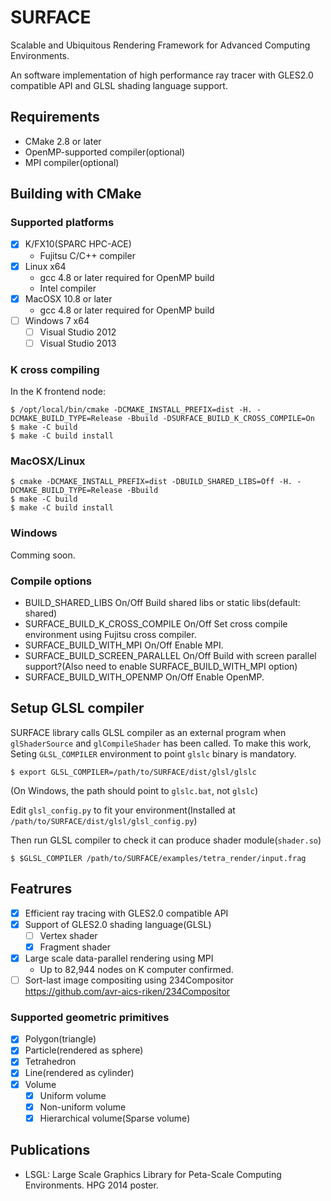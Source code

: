 # SURFACE

Scalable and Ubiquitous Rendering Framework for Advanced Computing Environments.

An software implementation of high performance ray tracer with GLES2.0 compatible API and GLSL shading language support.

## Requirements

* CMake 2.8 or later
* OpenMP-supported compiler(optional)
* MPI compiler(optional)

## Building with CMake

### Supported platforms

* [x] K/FX10(SPARC HPC-ACE)
  * Fujitsu C/C++ compiler
* [x] Linux x64
  * gcc 4.8 or later required for OpenMP build
  * Intel compiler
* [x] MacOSX 10.8 or later
  * gcc 4.8 or later required for OpenMP build
* [ ] Windows 7 x64
  * [ ] Visual Studio 2012
  * [ ] Visual Studio 2013

### K cross compiling 

In the K frontend node:

    $ /opt/local/bin/cmake -DCMAKE_INSTALL_PREFIX=dist -H. -DCMAKE_BUILD_TYPE=Release -Bbuild -DSURFACE_BUILD_K_CROSS_COMPILE=On
    $ make -C build
    $ make -C build install

### MacOSX/Linux 

    $ cmake -DCMAKE_INSTALL_PREFIX=dist -DBUILD_SHARED_LIBS=Off -H. -DCMAKE_BUILD_TYPE=Release -Bbuild
    $ make -C build
    $ make -C build install

### Windows 

Comming soon.

### Compile options

* BUILD_SHARED_LIBS On/Off Build shared libs or static libs(default: shared)
* SURFACE_BUILD_K_CROSS_COMPILE On/Off Set cross compile environment using Fujitsu cross compiler.
* SURFACE_BUILD_WITH_MPI On/Off Enable MPI.
* SURFACE_BUILD_SCREEN_PARALLEL On/Off Build with screen parallel support?(Also need to enable SURFACE_BUILD_WITH_MPI option)
* SURFACE_BUILD_WITH_OPENMP On/Off Enable OpenMP.

## Setup GLSL compiler

SURFACE library calls GLSL compiler as an external program when `glShaderSource` and `glCompileShader` has been called. To make this work, Seting `GLSL_COMPILER` environment to point `glslc` binary is mandatory.

    $ export GLSL_COMPILER=/path/to/SURFACE/dist/glsl/glslc

(On Windows, the path should point to `glslc.bat`, not `glslc`)

Edit `glsl_config.py` to fit your environment(Installed at `/path/to/SURFACE/dist/glsl/glsl_config.py`)

Then run GLSL compiler to check it can produce shader module(`shader.so`)

    $ $GLSL_COMPILER /path/to/SURFACE/examples/tetra_render/input.frag 

## Featrures

* [x] Efficient ray tracing with GLES2.0 compatible API 
* [x] Support of GLES2.0 shading language(GLSL)
  * [ ] Vertex shader
  * [x] Fragment shader
* [x] Large scale data-parallel rendering using MPI
  * Up to 82,944 nodes on K computer confirmed.
* [ ] Sort-last image compositing using 234Compositor https://github.com/avr-aics-riken/234Compositor

### Supported geometric primitives

* [x] Polygon(triangle)
* [x] Particle(rendered as sphere)
* [x] Tetrahedron
* [x] Line(rendered as cylinder)
* [x] Volume
  * [x] Uniform volume
  * [x] Non-uniform volume
  * [x] Hierarchical volume(Sparse volume)

## Publications

* LSGL: Large Scale Graphics Library for Peta-Scale Computing Environments. HPG 2014 poster.
